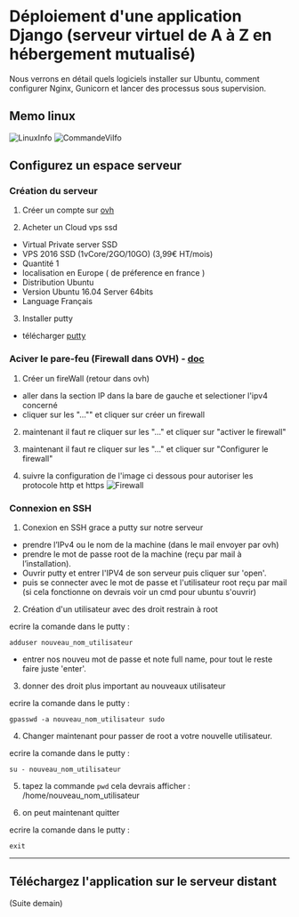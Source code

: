 # Déploiement d'une application Django (serveur virtuel de A à Z en hébergement mutualisé)

Nous verrons en détail quels logiciels installer sur Ubuntu, comment configurer Nginx, Gunicorn et lancer des processus sous supervision.

## Memo linux 

![LinuxInfo](https://raw.githubusercontent.com/YannickHillion/Work/master/D%C3%A9ploiement%20Django%20sur%20serveur%20Linux/ART/linux.PNG)
![CommandeViIfo](https://raw.githubusercontent.com/YannickHillion/Work/master/D%C3%A9ploiement%20Django%20sur%20serveur%20Linux/ART/commandevi.PNG)

## Configurez un espace serveur

### Création du serveur

1. Créer un compte sur [ovh](https://www.ovh.com/fr/)  

2. Acheter un Cloud vps ssd
* Virtual Private server SSD
* VPS 2016 SSD (1vCore/2GO/10GO) (3,99€ HT/mois)
* Quantité 1
* localisation en Europe ( de préference en france )
* Distribution Ubuntu
* Version Ubuntu 16.04 Server 64bits
* Language Français

3. Installer putty
* télécharger [putty](https://www.commentcamarche.net/download/telecharger-90-putty)

### Aciver le pare-feu (Firewall dans OVH) - [doc](https://docs.ovh.com/fr/dedicated/firewall-network/)

1. Créer un fireWall (retour dans ovh)
* aller dans la section IP dans la bare de gauche et selectioner l'ipv4 concerné
* cliquer sur les "..."" et cliquer sur créer un firewall 

2. maintenant il faut re cliquer sur les "..." et cliquer sur "activer le firewall"

3. maintenant il faut re cliquer sur les "..." et cliquer sur "Configurer le firewall"

4. suivre la configuration de l'image ci dessous pour autoriser les protocole http et https
![Firewall](https://raw.githubusercontent.com/YannickHillion/Work/master/D%C3%A9ploiement%20Django%20sur%20serveur%20Linux/ART/exemple.png)

### Connexion en SSH

1. Conexion en SSH grace a putty sur notre serveur
* prendre l’IPv4 ou le nom de la machine (dans le mail envoyer par ovh)
* prendre le mot de passe root de la machine (reçu par mail à l’installation).
* Ouvrir putty et entrer l'IPV4 de son serveur puis cliquer sur 'open'.
* puis se connecter avec le mot de passe et l'utilisateur root reçu par mail (si cela fonctionne on devrais voir un cmd pour ubuntu s'ouvrir)

2. Création d'un utilisateur avec des droit restrain à root

ecrire la comande dans le putty :

	adduser nouveau_nom_utilisateur

* entrer nos nouveu mot de passe et note full name, pour tout le reste faire juste 'enter'.

3. donner des droit plus important au nouveaux utilisateur

ecrire la comande dans le putty :

	gpasswd -a nouveau_nom_utilisateur sudo

4. Changer maintenant pour passer de root a votre nouvelle utilisateur.

ecrire la comande dans le putty :

 	su - nouveau_nom_utilisateur

5. tapez la commande `pwd` cela devrais afficher : /home/nouveau_nom_utilisateur

6. on peut maintenant quitter

ecrire la comande dans le putty :

	exit

---------------------------
	
## Téléchargez l'application sur le serveur distant

(Suite demain)